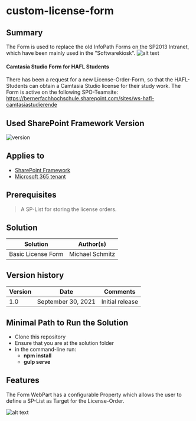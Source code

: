 # custom-license-form

## Summary

The Form is used to replace the old InfoPath Forms on the SP2013 Intranet, which have been mainly used in the "Softwarekiosk".
![alt text](https://github.com/BFH-MS/SPFx---License-Form/blob/main/images/Basic%20License%20Form.png)

#### Camtasia Studio Form for HAFL Students
There has been a request for a new License-Order-Form, so that the HAFL-Students can obtain a Camtasia Studio license for their study work.
The Form is active on the following SPO-Teamsite: https://bernerfachhochschule.sharepoint.com/sites/ws-hafl-camtasiastudierende

## Used SharePoint Framework Version

![version](https://img.shields.io/npm/v/@microsoft/sp-component-base/latest?color=green)

## Applies to

- [SharePoint Framework](https://aka.ms/spfx)
- [Microsoft 365 tenant](https://docs.microsoft.com/en-us/sharepoint/dev/spfx/set-up-your-developer-tenant)

## Prerequisites

> A SP-List for storing the license orders.

## Solution

Solution|Author(s)
--------|---------
Basic License Form | Michael Schmitz

## Version history

Version|Date|Comments
-------|----|--------
1.0|September 30, 2021|Initial release

## Minimal Path to Run the Solution

- Clone this repository
- Ensure that you are at the solution folder
- in the command-line run:
  - **npm install**
  - **gulp serve**

## Features

The Form WebPart has a configurable Property which allows the user to define a SP-List as Target for the License-Order.

![alt text](https://github.com/BFH-MS/SPFx---License-Form/blob/main/images/WebPart%20Props.png)

